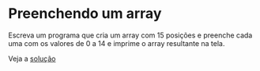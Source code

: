 # Preenchendo um array

Escreva um programa que cria um array com 15 posições e preenche cada uma com os
valores de 0 a 14 e imprime o array resultante na tela.


Veja a [solução](./solucoes/07-preenchendo-um-array.go)
